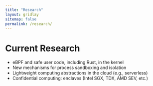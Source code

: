 ```yaml
---
title: "Research"
layout: gridlay
sitemap: false
permalink: /research/
---
```


# Current Research

  * eBPF and safe user code, including Rust, in the kernel
  * New mechanisms for process sandboxing and isolation
  * Lightweight computing abstractions in the cloud (e.g., serverless)
  * Confidential computing: enclaves (Intel SGX, TDX, AMD SEV, etc.)


[//]: # (# Research)

[//]: # ()
[//]: # (<div class="rowl1">)

[//]: # (  <img src="{{ site.url }}{{ site.baseurl }}/images/respic/droplets_in_water.jpeg" class="img-responsive" width="20%" style="float: left; border-radius:10px" />)

[//]: # (  <h4>Bubble and droplet dynamics</h4>)

[//]: # (Ensemble- and volume-averaging are phase-averaged methods for disperse, bubbly flows. While built upon similar assumptions, it is challenging to assess their relative merits. Volume-averaging is an intrinsically deterministic model, for which bubbles are represented in a Lagrangian framework as advected particles, each sampled from a distribution of equilibrium bubble sizes. The dynamic coupling to the liquid phase is modeled through local volume averaging. Ensemble-phase averaging is stochastic, and uses ensemble-averaging to derive mixture-averaged equations and the field equations are evolved in an Eulerian reference frame for the associated bubble properties, each representing bins of an underlying equilibrium distribution. In both cases the equations are closed by solving Rayleigh-Plesset-like equations for the bubble dynamics as forced by the local or mixture-averaged pressure, respectively. Computationally, there are complex tradeoffs between these two approaches, especially for modern, parallel architectures. We assess their relative complexity and cost via high-resolution simulations.)

[//]: # (  <ul style="overflow: hidden">)

[//]: # (  </ul>)

[//]: # (</div>)

[//]: # ( )
[//]: # ()
[//]: # (<div class="rowl1">)

[//]: # (  <img src="{{ site.url }}{{ site.baseurl }}/images/respic/microcapsules.jpg" class="img-responsive" width="20%" style="float: left; border-radius:10px" />)

[//]: # (  <h4>Microcapsules for drug delivery</h4>)

[//]: # (Observations in experiments and simulations show that the kinematic behaviour of an elastic capsule, suspended and rotating in shear flow, depends upon the flow strength, the capsule membrane material properties and its at-rest shape. We developed a linear stability description of the periodically rotating base state of this coupled system, as represented by a boundary integral flow formulation with spherical harmonic basis functions describing the elastic capsule geometry. This gave Floquet multipliers that classified the stability of the capsule motion for varying elastic capillary numbers. Viscous dissipation rapidly damps most perturbations. However, for all cases, a single component grows or decays slowly, depending upon the flow strength, over many periods of the rotation. The transitions in this stability behavior correspond to the different classes of rotating motion observed in previous studies.)

[//]: # ()
[//]: # (<!--We analyzed the stability of a capsule in large-amplitude oscillatory extensional &#40;LAOE&#41; flow, as often used to study the rheology and dynamics of suspensions. Such a flow is typically established in a cross-slot configuration, with the particle &#40;or particles&#41; of interest observed in the stagnation region. However, controlling this configuration is challenging because the flow is unstable. We quantify such an instability for spherical elastic capsules suspended near the stagnation point using a non-modal global Floquet analysis, which is formulated to include full coupling of the capsule-viscous-flow dynamics. The flow is shown to be transiently, though not asymptotically, unstable. For each case considered, two predominant transient instabilities are identified: intra-period growth for translational capsule perturbations and period-to-period growth for certain capsule distortions. The amplitude of the intra-period instability depends linearly on the flow strength and oscillation period, and the period-to-period growth saturates over several periods, commensurate with the asymptotic stability of the flow.-->)

[//]: # (  <ul style="overflow: hidden">)

[//]: # (  </ul>)

[//]: # (</div>)

[//]: # ()
[//]: # ()
[//]: # (<div class="rowl1">)

[//]: # (  <img src="{{ site.url }}{{ site.baseurl }}/images/respic/whales.jpeg" class="img-responsive" width="20%" style="float: left; border-radius:10px" />)

[//]: # (  <h4>Humpback whale bubble-net feeding</h4>)

[//]: # (Bubble-net feeding is the sophisticated hunting behavior of some humpback whales. They release air from their blowholes while spiraling downwards, creating a bubbly wall surrounding their prey. Next, they vocalize from the exterior &#40;~188dB&#41;, effectively trapping the small fish inside a “wall-of-sound”. Finally, they swim up and through the interior, feeding on the trapped fish. While fascinating, the acoustic mechanisms that enable this behavior are only poorly understood. We utilized an ensemble-averaged bubbly flow model to faithfully simulate the relevant acoustic phenomena, leading to an advanced interpretation of this behavior.)

[//]: # (  <ul style="overflow: hidden"> </ul>)

[//]: # (</div>)

[//]: # ()
[//]: # ()
[//]: # (<div class="rowl1">)

[//]: # (  <img src="{{ site.url }}{{ site.baseurl }}/images/respic/shocks.jpg" class="img-responsive" width="20%" style="float: left; border-radius:10px" />)

[//]: # (  <h4>Adjoint-based optimization of multi-phase flows</h4>)

[//]: # (I investigated the primary challenges in constructing consistent, stable, and accurate solutions to adjoint flow equations in the presence of shocks. The inviscid Burgers’ equation was first tested as a relatively simple PDE that exhibits the primary challenges. Results show that an additional artificial viscosity is required to maintain consistency with analytic adjoint solutions. The adjoint one-dimensional Euler equations were also investigated, though no numerical schemes are provably convergent for their adjoint in the presence of discontinuities. A characteristic-based method is proposed, which transforms the adjoint equations into a more-simple set of uncoupled transport equations, which are in principle no different that the adjoint Burgers' equation. Results show that even highly-dissipative schemes can have inconsistent solutions.)

[//]: # (  <ul style="overflow: hidden"> </ul>)

[//]: # (</div>)

[//]: # ()
[//]: # ()
[//]: # (<div class="rowl1">)

[//]: # (  <img src="{{ site.url }}{{ site.baseurl }}/images/respic/sickle_cells2.jpg" class="img-responsive" width="20%" style="float: left; border-radius:10px" />)

[//]: # (  <h4>Deformed and diseased cells</h4>)

[//]: # (A train of red blood cells flowing in a round tube will either advect steadily or break down into a complex and irregular flow, depending upon its degree of confinement. We analyze this apparent instability, including full coupling between the viscous fluid flow and the elastic cell membranes. A linear stability analysis is constructed via a complete set of orthogonal perturbations to a boundary integral formulation of the flow equations. Both transiently and asymptotically amplifying disturbances are identified. Those that amplify transiently have short-wavelength shape distortions that carry significant membrane strain energy. In contrast, asymptotic disturbances are primarily rigid-body-like tilts and translations. It is shown that an intermediate cell-cell spacing of about half a tube diameter suppresses long-time train instability, particularly when the vessel diameter is relatively small. Altering the viscosity ratio between the cytosol fluid within the cell and the suspending fluid is found to be asymptotically destabilizing for both higher and lower viscosity ratios. Altering the cytosol volume away from that of a nominally healthy discocyte alters the stability with complex dependence on train density and vessel diameter. Several of the observations are consistent with a switch from predominantly cell-cell interactions for dense trains and predominantly cell-wall interactions for less dense trains. Direct numerical simulations are used to verify the linear stability analysis and track the perturbation growth into a self-sustaining disordered regime.)

[//]: # (  <ul style="overflow: hidden">)

[//]: # (  </ul>)

[//]: # (</div>)

